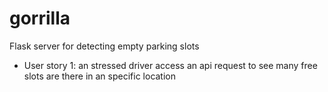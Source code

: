 # gorrilla

Flask server for detecting empty parking slots

- User story 1: an stressed driver access an api request to see many free slots are there in an specific location
